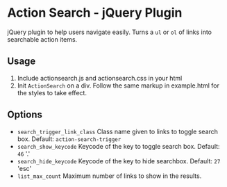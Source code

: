 # Action Search - jQuery Plugin
jQuery plugin to help users navigate easily. Turns a `ul` or `ol` of links into searchable action items.

## Usage
1. Include actionsearch.js and actionsearch.css in your html
2. Init `ActionSearch` on a div. Follow the same markup in example.html for the styles to take effect.

## Options
* `search_trigger_link_class` Class name given to links to toggle search box. Default: `action-search-trigger`
* `search_show_keycode` Keycode of the key to toggle search box. Default: `46` '.'
* `search_hide_keycode` Keycode of the key to hide searchbox. Default: `27` 'esc'
* `list_max_count` Maximum number of links to show in the results.
